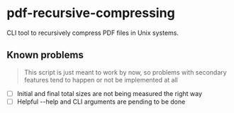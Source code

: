 # pdf-recursive-compressing
CLI tool to recursively compress PDF files in Unix systems.

## Known problems
> This script is just meant to work by now, so problems with secondary features tend to happen or not be implemented at all

- [ ] Initial and final total sizes are not being measured the right way
- [ ] Helpful --help and CLI arguments are pending to be done
